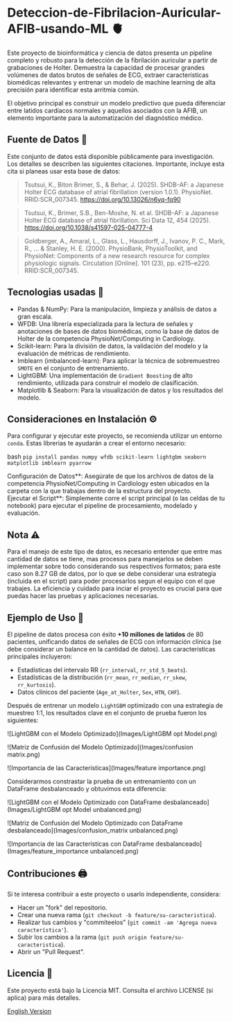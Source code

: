 # Deteccion-de-Fibrilacion-Auricular-AFIB-usando-ML 🫀

Este proyecto de bioinformática y ciencia de datos presenta un pipeline completo y robusto para la detección de la fibrilación auricular a partir de grabaciones de Holter. Demuestra la capacidad de procesar grandes volúmenes de datos brutos de señales de ECG, extraer características biomédicas relevantes y entrenar un modelo de machine learning de alta precisión para identificar esta arritmia común.  

El objetivo principal es construir un modelo predictivo que pueda diferenciar entre latidos cardíacos normales y aquellos asociados con la AFIB, un elemento importante para la automatización del diagnóstico médico.

## Fuente de Datos 💾

Este conjunto de datos está disponible públicamente para investigación. Los detalles se describen las siguientes citaciones. Importante, incluye esta cita si planeas usar esta base de datos:

> Tsutsui, K., Biton Brimer, S., & Behar, J. (2025). SHDB-AF: a Japanese Holter ECG database of atrial fibrillation (version 1.0.1). PhysioNet. RRID:SCR_007345. https://doi.org/10.13026/n6yq-fq90

> Tsutsui, K., Brimer, S.B., Ben-Moshe, N. et al. SHDB-AF: a Japanese Holter ECG database of atrial fibrillation. Sci Data 12, 454 (2025). https://doi.org/10.1038/s41597-025-04777-4

> Goldberger, A., Amaral, L., Glass, L., Hausdorff, J., Ivanov, P. C., Mark, R., ... & Stanley, H. E. (2000). PhysioBank, PhysioToolkit, and PhysioNet: Components of a new research resource for complex physiologic signals. Circulation [Online]. 101 (23), pp. e215–e220. RRID:SCR_007345.  

## Tecnologias usadas 🐍
-   Pandas & NumPy: Para la manipulación, limpieza y análisis de datos a gran escala.
-   WFDB: Una librería especializada para la lectura de señales y anotaciones de bases de datos biomédicas, como la base de datos de Holter de la competencia PhysioNet/Computing in Cardiology.
-   Scikit-learn: Para la división de datos, la validación del modelo y la evaluación de métricas de rendimiento.
-   Imblearn (imbalanced-learn): Para aplicar la técnica de sobremuestreo `SMOTE` en el conjunto de entrenamiento.
-   LightGBM: Una implementación de `Gradient Boosting` de alto rendimiento, utilizada para construir el modelo de clasificación.
-   Matplotlib & Seaborn: Para la visualización de datos y los resultados del modelo.  

## Consideraciones en Instalación ⚙️

Para configurar y ejecutar este proyecto, se recomienda utilizar un entorno `conda`. Estas librerias te ayudarán a crear el entorno necesario:

bash
    ```
    pip install pandas numpy wfdb scikit-learn lightgbm seaborn matplotlib imblearn pyarrow
    ```  
    
Configuración de Datos**: Asegúrate de que los archivos de datos de la competencia PhysioNet/Computing in Cardiology esten ubicados en la carpeta con la que trabajas dentro de la estructura del proyecto.  
Ejecutar el Script**: Simplemente corre el script principal (o las celdas de tu notebook) para ejecutar el pipeline de procesamiento, modelado y evaluación.

## Nota ⚠️
Para el manejo de este tipo de datos, es necesario entender que entre mas cantidad de datos se tiene, mas procesos para manejarlos se deben implementar sobre todo considerando sus respectivos formatos; para este caso son 8.27 GB de datos, por lo que se debe considerar una estrategia (incluida en el script) para poder procesarlos segun el equipo con el que trabajes. La eficiencia y cuidado para inciar el proyecto es crucial para que puedas hacer las pruebas y aplicaciones necesarias.  

## Ejemplo de Uso 📎

El pipeline de datos procesa con éxito **+10 millones de latidos** de 80 pacientes, unificando datos de señales de ECG con información clínica (se debe considerar un balance en la cantidad de datos). Las características principales incluyeron:

-   Estadísticas del intervalo RR (`rr_interval`, `rr_std_5_beats`).
-   Estadísticas de la distribución (`rr_mean`, `rr_median`, `rr_skew`, `rr_kurtosis`).
-   Datos clínicos del paciente (`Age_at_Holter`, `Sex`, `HTN`, `CHF`).

Después de entrenar un modelo `LightGBM` optimizado con una estrategia de muestreo 1:1, los resultados clave en el conjunto de prueba fueron los siguientes:

![LightGBM con el Modelo Optimizado](Images/LightGBM opt Model.png)

![Matriz de Confusión del Modelo Optimizado](Images/confusion matrix.png)

![Importancia de las Características](Images/feature importance.png)

Considerarmos constrastar la prueba de un entrenamiento con un DataFrame desbalanceado y obtuvimos esta diferencia:

![LightGBM con el Modelo Optimizado con DataFrame desbalanceado](Images/LightGBM opt Model unbalanced.png)

![Matriz de Confusión del Modelo Optimizado con DataFrame desbalanceado](Images/confusion_matrix unbalanced.png)

![Importancia de las Características con DataFrame desbalanceado](Images/feature_importance unbalanced.png)

## Contribuciones 🖨️

Si te interesa contribuir a este proyecto o usarlo independiente, considera:
-   Hacer un "fork" del repositorio.
-   Crear una nueva rama (`git checkout -b feature/su-caracteristica`).
-   Realizar tus cambios y "commiteelos" (`git commit -am 'Agrega nueva característica'`).
-   Subir los cambios a la rama (`git push origin feature/su-caracteristica`).
-   Abrir un "Pull Request".

## Licencia 📜

Este proyecto está bajo la Licencia MIT. Consulta el archivo LICENSE (si aplica) para más detalles.


[English Version](README.en.md)

